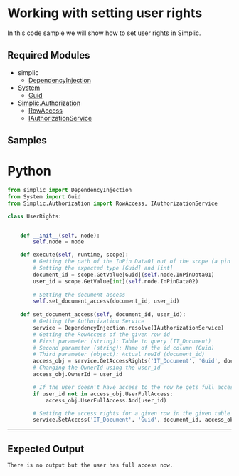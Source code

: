 # Working with setting user rights

In this code sample we will show how to set user rights in Simplic.

## Required Modules

- simplic
  - [DependencyInjection](xref:PythonAPI.DependenyInjection)
- [System](xref:System)
  - [Guid](xref:System.Guid)
- [Simplic.Authorization](xref:Simplic.Authorization)
  - [RowAccess](xref:Simplic.Authorization.RowAccess)
  - [IAuthorizationService](xref:Simplic.Authorization.IAuthorizationService)

## Samples


# Python

```python
from simplic import DependencyInjection
from System import Guid
from Simplic.Authorization import RowAccess, IAuthorizationService

class UserRights:


	def __init__(self, node):
		self.node = node

	def execute(self, runtime, scope):
        # Getting the path of the InPin Data01 out of the scope (a pin always belongs to a node).
        # Setting the expected type [Guid] and [int]
		document_id = scope.GetValue[Guid](self.node.InPinData01)
		user_id = scope.GetValue[int](self.node.InPinData02)
    
		# Setting the document access
		self.set_document_access(document_id, user_id)
    
	def set_document_access(self, document_id, user_id):
		# Getting the Authorization Service
		service = DependencyInjection.resolve(IAuthorizationService)
		# Getting the RowAccess of the given row id
		# First parameter (string): Table to query (IT_Document)
		# Second parameter (string): Name of the id column (Guid)
		# Third parameter (object): Actual rowId (document_id)
		access_obj = service.GetAccessRights('IT_Document', 'Guid', document_id)
		# Changing the OwnerId using the user_id
		access_obj.OwnerId = user_id

		# If the user doesn't have access to the row he gets full access 
		if user_id not in access_obj.UserFullAccess:
			access_obj.UserFullAccess.Add(user_id)

		# Setting the access rights for a given row in the given table	
		service.SetAccess('IT_Document', 'Guid', document_id, access_obj)
```
***

## Expected Output
```
There is no output but the user has full access now. 
```
